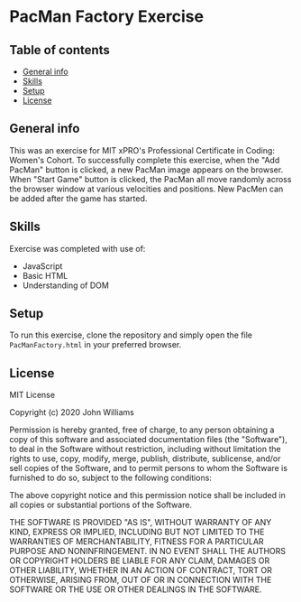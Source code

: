 # PacMan Factory Exercise
## Table of contents
* [General info](#general-info)
* [Skills](#Skills)
* [Setup](#setup)
* [License](#license)
## General info
This was an exercise for MIT xPRO's Professional Certificate in Coding: Women's Cohort. To successfully complete this exercise, when the "Add PacMan" button is clicked, a new PacMan image appears on the browser. When "Start Game" button is clicked, the PacMan all move randomly across the browser window at various velocities and positions. New PacMen can be added after the game has started.
	
## Skills
Exercise was completed with use of:
* JavaScript
* Basic HTML
* Understanding of DOM
	
## Setup
To run this exercise, clone the repository and simply open the file ```PacManFactory.html``` in your preferred browser.

## License
MIT License

Copyright (c) 2020 John Williams

Permission is hereby granted, free of charge, to any person obtaining a copy
of this software and associated documentation files (the "Software"), to deal
in the Software without restriction, including without limitation the rights
to use, copy, modify, merge, publish, distribute, sublicense, and/or sell
copies of the Software, and to permit persons to whom the Software is
furnished to do so, subject to the following conditions:

The above copyright notice and this permission notice shall be included in all
copies or substantial portions of the Software.

THE SOFTWARE IS PROVIDED "AS IS", WITHOUT WARRANTY OF ANY KIND, EXPRESS OR
IMPLIED, INCLUDING BUT NOT LIMITED TO THE WARRANTIES OF MERCHANTABILITY,
FITNESS FOR A PARTICULAR PURPOSE AND NONINFRINGEMENT. IN NO EVENT SHALL THE
AUTHORS OR COPYRIGHT HOLDERS BE LIABLE FOR ANY CLAIM, DAMAGES OR OTHER
LIABILITY, WHETHER IN AN ACTION OF CONTRACT, TORT OR OTHERWISE, ARISING FROM,
OUT OF OR IN CONNECTION WITH THE SOFTWARE OR THE USE OR OTHER DEALINGS IN THE
SOFTWARE.



